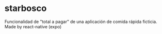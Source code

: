 # starbosco
Funcionalidad de "total a pagar" de una aplicación de comida rápida ficticia. Made by react-native (expo)

